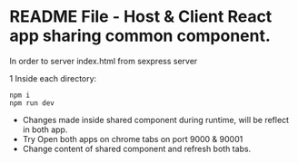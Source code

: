 # README File - Host & Client React app sharing common component.

In order to server index.html from sexpress server 

1 Inside each directory:

```
npm i
npm run dev
```

- Changes made inside shared component during runtime, will be reflect in both app. 
- Try Open both apps on chrome tabs on port 9000 & 90001
- Change content of shared component and refresh both tabs. 